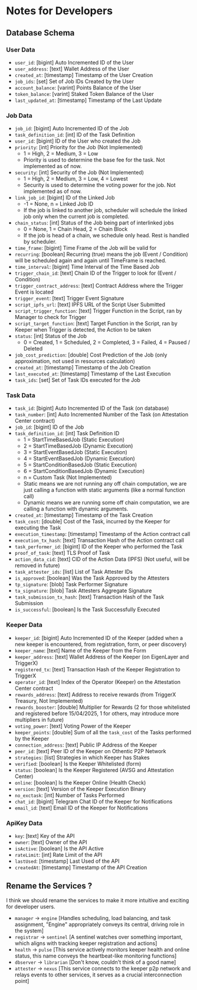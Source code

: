 # Notes for Developers

## Database Schema

### User Data

- `user_id`: [bigint] Auto Incremented ID of the User
- `user_address`: [text] Wallet Address of the User
- `created_at`: [timestamp] Timestamp of the User Creation
- `job_ids`: [set<bigint>] Set of Job IDs Created by the User
- `account_balance`: [varint] Points Balance of the User
- `token_balance`: [varint] Staked Token Balance of the User
- `last_updated_at`: [timestamp] Timestamp of the Last Update

### Job Data

- `job_id`: [bigint] Auto Incremented ID of the Job
- `task_definition_id`: [int] ID of the Task Definition
- `user_id`: [bigint] ID of the User who created the Job
- `priority`: [int] Priority for the Job (Not Implemented)
  - 1 = High, 2 = Medium, 3 = Low
  - Priority is used to determine the base fee for the task. Not implemented as of now.
- `security`: [int] Security of the Job (Not Implemented)
  - 1 = High, 2 = Medium, 3 = Low, 4 = Lowest
  - Security is used to determine the voting power for the job. Not implemented as of now.
- `link_job_id`: [bigint] ID of the Linked Job
  - -1 = None, n = Linked Job ID
  - If the job is linked to another job, scheduler will schedule the linked job only when the current job is completed.
- `chain_status`: [int] Status of the Job being part of interlinked jobs
  - 0 = None, 1 = Chain Head, 2 = Chain Block
  - If the job is head of a chain, we schedule only head. Rest is handled by scheduler.
- `time_frame`: [bigint] Time Frame of the Job will be valid for
- `recurring`: [boolean] Recurring (true) means the job (Event / Condition) will be scheduled again and again until TimeFrame is reached.
- `time_interval`: [bigint] Time Interval of the Time Based Job
- `trigger_chain_id`: [text] Chain ID of the Trigger to look for (Event / Condition)
- `trigger_contract_address`: [text] Contract Address where the Trigger Event is located
- `trigger_event`: [text] Trigger Event Signature
- `script_ipfs_url`: [text] IPFS URL of the Script User Submitted
- `script_trigger_function`: [text] Trigger Function in the Script, ran by Manager to check for Trigger
- `script_target_function`: [text] Target Function in the Script, ran by Keeper when Trigger is detected, the Action to be taken
- `status`: [int] Status of the Job
  - 0 = Created, 1 = Scheduled, 2 = Completed, 3 = Failed, 4 = Paused / Deleted
- `job_cost_prediction`: [double] Cost Prediction of the Job (only approximation, not used in resources calculation)
- `created_at`: [timestamp] Timestamp of the Job Creation
- `last_executed_at`: [timestamp] Timestamp of the Last Execution
- `task_ids`: [set<bigint>] Set of Task IDs executed for the Job

### Task Data

- `task_id`: [bigint] Auto Incremented ID of the Task (on database)
- `task_number`: [int] Auto Incremented Number of the Task (on Attestation Center contract)
- `job_id`: [bigint] ID of the Job
- `task_definition_id`: [int] Task Definition ID
  - 1 = StartTimeBasedJob (Static Execution)
  - 2 = StartTimeBasedJob (Dynamic Execution)
  - 3 = StartEventBasedJob (Static Execution)
  - 4 = StartEventBasedJob (Dynamic Execution)
  - 5 = StartConditionBasedJob (Static Execution)
  - 6 = StartConditionBasedJob (Dynamic Execution)
  - n = Custom Task (Not Implemented)
  -   Static means we are not running any off chain computation, we are just calling a function with static arguments (like a normal function call)
  -   Dynamic means we are running some off chain computation, we are calling a function with dynamic arguments.
- `created_at`: [timestamp] Timestamp of the Task Creation
- `task_cost`: [double] Cost of the Task, incurred by the Keeper for executing the Task
- `execution_timestamp`: [timestamp] Timestamp of the Action contract call
- `execution_tx_hash`: [text] Transaction Hash of the Action contract call
- `task_performer_id`: [bigint] ID of the Keeper who performed the Task
- `proof_of_task`: [text] TLS Proof of Task
- `action_data_cid`: [text] CID of the Action Data (IPFS) (Not useful, will be removed in future)
- `task_attester_ids`: [list<bigint>] List of Task Attester IDs
- `is_approved`: [boolean] Was the Task Approved by the Attesters
- `tp_signature`: [blob] Task Performer Signature
- `ta_signature`: [blob] Task Attesters Aggregate Signature
- `task_submission_tx_hash`: [text] Transaction Hash of the Task Submission
- `is_successful`: [boolean] Is the Task Successfully Executed

### Keeper Data

- `keeper_id`: [bigint] Auto Incremented ID of the Keeper (added when a new keeper is encountered, from registration, form, or peer discovery)
- `keeper_name`: [text] Name of the Keeper from the Form
- `keeper_address`: [text] Wallet Address of the Keeper (on EigenLayer and TriggerX)
- `registered_tx`: [text] Transaction Hash of the Keeper Registration to TriggerX
- `operator_id`: [text] Index of the Operator (Keeper) on the Attestation Center contract
- `rewards_address`: [text] Address to receive rewards (from TriggerX Treasury, Not Implemented)
- `rewards_booster`: [double] Multiplier for Rewards (2 for those whitelisted and registered before 15/04/2025, 1 for others, may introduce more multipliers in future)
- `voting_power`: [text] Voting Power of the Keeper
- `keeper_points`: [double] Sum of all the `task_cost` of the Tasks performed by the Keeper
- `connection_address`: [text] Public IP Address of the Keeper
- `peer_id`: [text] Peer ID of the Keeper on Othentic P2P Network
- `strategies`: [list<text>] Strategies in which Keeper has Stakes
- `verified`: [boolean] Is the Keeper Whitelisted (form)
- `status`: [boolean] Is the Keeper Registered (AVSG and Attestation Center)
- `online`: [boolean] Is the Keeper Online (Health Check)
- `version`: [text] Version of the Keeper Execution Binary
- `no_exctask`: [int] Number of Tasks Performed
- `chat_id`: [bigint] Telegram Chat ID of the Keeper for Notifications
- `email_id`: [text] Email ID of the Keeper for Notifications

### ApiKey Data

- `key`: [text] Key of the API
- `owner`: [text] Owner of the API
- `isActive`: [boolean] Is the API Active
- `rateLimit`: [int] Rate Limit of the API
- `lastUsed`: [timestamp] Last Used of the API
- `createdAt`: [timestamp] Timestamp of the API Creation


## Rename the Services ?

I think we should rename the services to make it more intuitive and exciting for developer users.

- `manager` -> `engine` [Handles scheduling, load balancing, and task assignment, "Engine" appropriately conveys its central, driving role in the system]
- `registrar` -> `sentinel` [A sentinel watches over something important, which aligns with tracking keeper registration and actions]
- `health` -> `pulse` [This service actively monitors keeper health and online status, this name conveys the heartbeat-like monitoring functions]
- `dbserver` -> `librarian` [Don't know, couldn't think of a good name]
- `attester` -> `nexus` [This service connects to the keeper p2p network and relays events to other services, it serves as a crucial interconnection point]